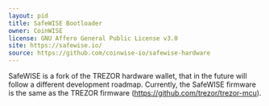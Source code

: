 ```yaml
---
layout: pid
title: SafeWISE Bootloader
owner: CoinWISE
license: GNU Affero General Public License v3.0
site: https://safewise.io/
source: https://github.com/coinwise-io/safewise-hardware
---
```

SafeWISE is a fork of the TREZOR hardware wallet, that in the future will follow a different development roadmap. Currently, the SafeWISE firmware is the same as the TREZOR firmware (https://github.com/trezor/trezor-mcu).
